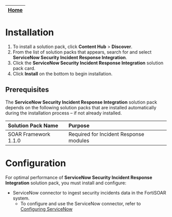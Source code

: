 | [Home](https://github.com/fortinet-fortisoar/solution-pack-servicenow-security-incident-response-integration/blob/release/1.0.0/README.md) |
|--------------------------------------------|

# Installation

1. To install a solution pack, click **Content Hub** > **Discover**.
2. From the list of solution packs that appears, search for and select **ServiceNow Security Incident Response Integration**.
3. Click the **ServiceNow Security Incident Response Integration** solution pack card.
4. Click **Install** on the bottom to begin installation.

## Prerequisites

The **ServiceNow Security Incident Response Integration** solution pack depends on the following solution packs that are installed automatically during the installation process &ndash; if not already installed.

| Solution Pack Name   | Purpose                               |
|:---------------------|:--------------------------------------|
| SOAR Framework 1.1.0 | Required for Incident Response modules |

# Configuration

For optimal performance of **ServiceNow Security Incident Response Integration** solution pack, you must install and configure:

- ServiceNow connector to ingest security incidents data in the FortiSOAR system.
    - To configure and use the ServiceNow connector, refer to [Configuring ServiceNow](https://docs.fortinet.com/document/fortisoar/3.1.0/servicenow/134/servicenow-v3-1-0#dataIngestion)

